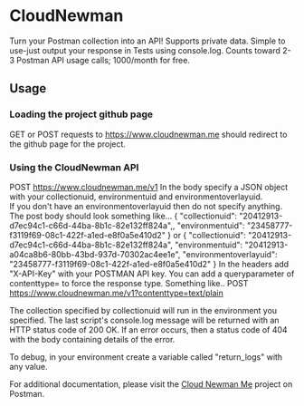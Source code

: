 # CloudNewman
Turn your Postman collection into an API! Supports private data. Simple to use-just output your response in Tests using console.log. Counts toward 2-3 Postman API usage calls; 1000/month for free.

## Usage
### Loading the project github page
GET or POST requests to https://www.cloudnewman.me should redirect to the github page for the project.

### Using the CloudNewman API
POST https://www.cloudnewman.me/v1
In the body specify a JSON object with your collectionuid, environmentuid and environmentoverlayuid.  
If you don't have an environmentoverlayuid then do not specify anything.
The post body should look something like...
{
    "collectionuid": "20412913-d7ec94c1-c66d-44ba-8b1c-82e132ff824a",,
    "environmentuid": "23458777-f3119f69-08c1-422f-a1ed-e8f0a5e410d2"
}
or
{
    "collectionuid": "20412913-d7ec94c1-c66d-44ba-8b1c-82e132ff824a",
    "environmentuid": "20412913-a04ca8b6-80bb-43bd-937d-70302ac4ee1e",
    "environmentoverlayuid": "23458777-f3119f69-08c1-422f-a1ed-e8f0a5e410d2"
}
In the headers add "X-API-Key" with your POSTMAN API key.
You can add a queryparameter of contenttype=<type> to force the response type. Something like..
POST https://www.cloudnewman.me/v1?contenttype=text/plain

The collection specified by collectionuid will run in the environment you specified.
The last script's console.log message will be returned with an HTTP status code of 200 OK.
If an error occurs, then a status code of 404 with the body containing details of the error.

To debug, in your environment create a variable called "return_logs" with any value.


For additional documentation, please visit the [Cloud Newman Me](https://www.postman.com/coolcats123/workspace/cloud-newman-me/overview) project on Postman.
